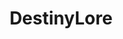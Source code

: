 ---
title: DestinyLore
crosslinks:
- DestinyTheGame
- raidsecrets
- DestinyJournals
- DestinyDadJokes
- Destiny
- DestinyMemes
- Depth
---
